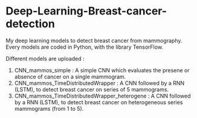 # Deep-Learning-Breast-cancer-detection
My deep learning models to detect breast cancer from mammography.
Every models are coded in Python, with the library TensorFlow. 

Different models are uploaded : 
1) CNN_mammos_simple : A simple CNN which evaluates the presene or absence of cancer on a single mammogram. 
2) CNN_mammos_TimeDistributedWrapper : A CNN followed by a RNN (LSTM), to detect breast cancer on series of 5 mammograms. 
3) CNN_mammos_TimeDistributedWrapper_heterogene : A CNN followed by a RNN (LSTM), to detect breast cancer on heterogeneous series mammograms (from 1 to 5).
